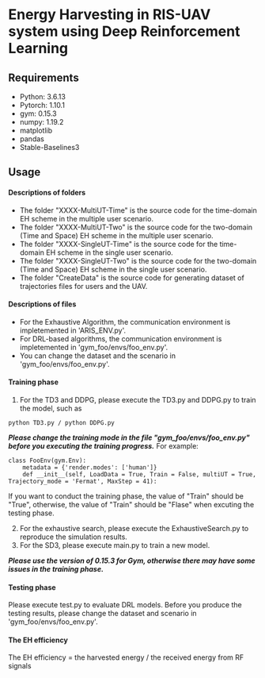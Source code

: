# Energy Harvesting in RIS-UAV system using Deep Reinforcement Learning
## Requirements
- Python: 3.6.13
- Pytorch: 1.10.1
- gym: 0.15.3
- numpy: 1.19.2
- matplotlib
- pandas
- Stable-Baselines3

## Usage
#### Descriptions of folders
- The folder "XXXX-MultiUT-Time" is the source code for the time-domain EH scheme in the multiple user scenario.
- The folder "XXXX-MultiUT-Two" is the source code for the two-domain (Time and Space) EH scheme in the multiple user scenario.
- The folder "XXXX-SingleUT-Time" is the source code for the time-domain EH scheme in the single user scenario.
- The folder "XXXX-SingleUT-Two" is the source code for the two-domain (Time and Space) EH scheme in the single user scenario.
- The folder "CreateData" is the source code for generating dataset of trajectories files for users and the UAV.

#### Descriptions of files
- For the Exhaustive Algorithm, the communication environment is impletemented in 'ARIS_ENV.py'.
- For DRL-based algorithms, the communication environment is impletemented in 'gym_foo/envs/foo_env.py'.
- You can change the dataset and the scenario in 'gym_foo/envs/foo_env.py'.

#### Training phase
1. For the TD3 and DDPG, please execute the TD3.py and DDPG.py to train the model, such as
```
python TD3.py / python DDPG.py
```
***Please change the training mode in the file "gym_foo/envs/foo_env.py" before you executing the training progress.***
For example:
```
class FooEnv(gym.Env):
    metadata = {'render.modes': ['human']}
    def __init__(self, LoadData = True, Train = False, multiUT = True, Trajectory_mode = 'Fermat', MaxStep = 41):        
```
If you want to conduct the training phase, the value of "Train" should be "True", otherwise, the value of "Train" should be "Flase" when excuting the testing phase.

2. For the exhaustive search, please execute the ExhaustiveSearch.py to reproduce the simulation results.
3. For the SD3, please execute main.py to train a new model. 

***Please use the version of 0.15.3 for Gym, otherwise there may have some issues in the training phase.***

#### Testing phase
Please execute test.py to evaluate DRL models. Before you produce the testing results, please change the dataset and scenario in 'gym_foo/envs/foo_env.py'.

#### The EH efficiency
The EH efficiency = the harvested energy / the received energy from RF signals
